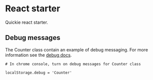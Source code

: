 # React starter

Quickie react starter.

## Debug messages

The Counter class contain an example of debug messaging. For more information see the [debug docs](https://www.npmjs.com/package/debug).



```
# In chrome console, turn on debug messages for Counter class

localStorage.debug = 'Counter'
```
